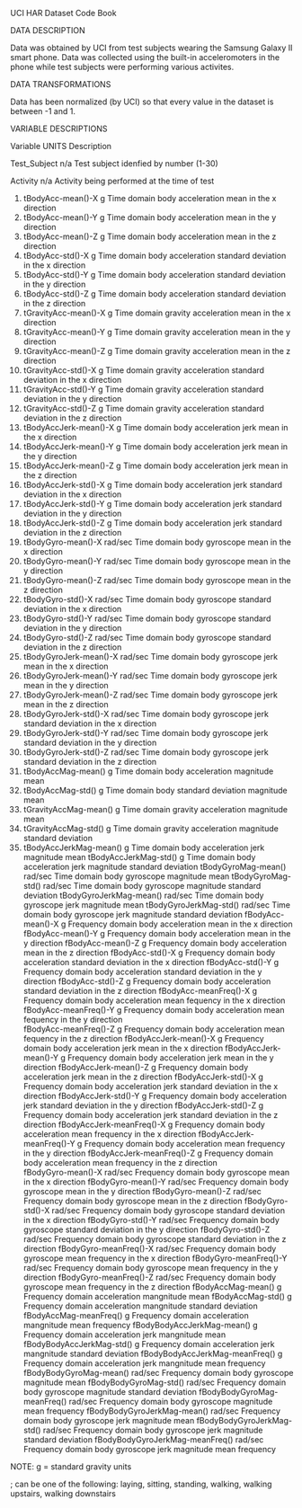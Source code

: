 UCI HAR Dataset Code Book


DATA DESCRIPTION

Data was obtained by UCI from test subjects wearing the Samsung Galaxy II smart phone. Data was collected using the built-in acceleromoters in the phone while test subjects were performing various activites. 


DATA TRANSFORMATIONS

Data has been normalized (by UCI) so that every value in the dataset is between -1 and 1. 


VARIABLE DESCRIPTIONS

Variable			UNITS Description																		

Test_Subject			        n/a	Test subject idenfied by number (1-30) 

Activity			            n/a	Activity being performed at the time of test

1. tBodyAcc-mean()-X	      	g	Time domain body acceleration mean in the x direction
2. tBodyAcc-mean()-Y	      	g	Time domain body acceleration mean in the y direction
3. tBodyAcc-mean()-Z		      g	Time domain body acceleration mean in the z direction
4. tBodyAcc-std()-X		      g	Time domain body acceleration standard deviation in the x direction
5. tBodyAcc-std()-Y		      g	Time domain body acceleration standard deviation in the y direction
6. tBodyAcc-std()-Z		      g	Time domain body acceleration standard deviation in the z direction
7. tGravityAcc-mean()-X		g	Time domain gravity acceleration mean in the x direction
8. tGravityAcc-mean()-Y		g	Time domain gravity acceleration mean in the y direction
9. tGravityAcc-mean()-Z		g	Time domain gravity acceleration mean in the z direction
10. tGravityAcc-std()-X		g	Time domain gravity acceleration standard deviation in the x direction
11. tGravityAcc-std()-Y		g	Time domain gravity acceleration standard deviation in the y direction
12. tGravityAcc-std()-Z		g	Time domain gravity acceleration standard deviation in the z direction
13. tBodyAccJerk-mean()-X		g	Time domain body acceleration jerk mean in the x direction
14. tBodyAccJerk-mean()-Y		g	Time domain body acceleration jerk mean in the y direction
15. tBodyAccJerk-mean()-Z		g	Time domain body acceleration jerk mean in the z direction
16. tBodyAccJerk-std()-X		g	Time domain body acceleration jerk standard deviation in the x direction
17. tBodyAccJerk-std()-Y		g	Time domain body acceleration jerk standard deviation in the y direction
18. tBodyAccJerk-std()-Z		g	Time domain body acceleration jerk standard deviation in the z direction
19. tBodyGyro-mean()-X		rad/sec	Time domain body gyroscope mean in the x direction
20. tBodyGyro-mean()-Y		rad/sec	Time domain body gyroscope mean in the y direction
21. tBodyGyro-mean()-Z		rad/sec	Time domain body gyroscope mean in the z direction
22. tBodyGyro-std()-X		rad/sec	Time domain body gyroscope standard deviation in the x direction
23. tBodyGyro-std()-Y		rad/sec	Time domain body gyroscope standard deviation in the y direction
24. tBodyGyro-std()-Z		rad/sec	Time domain body gyroscope standard deviation in the z direction
25. tBodyGyroJerk-mean()-X		rad/sec	Time domain body gyroscope jerk mean in the x direction
26. tBodyGyroJerk-mean()-Y		rad/sec	Time domain body gyroscope jerk mean in the y direction
27. tBodyGyroJerk-mean()-Z		rad/sec	Time domain body gyroscope jerk mean in the z direction
28. tBodyGyroJerk-std()-X		rad/sec	Time domain body gyroscope jerk standard deviation in the x direction
29. tBodyGyroJerk-std()-Y		rad/sec	Time domain body gyroscope jerk standard deviation in the y direction
30. tBodyGyroJerk-std()-Z		rad/sec	Time domain body gyroscope jerk standard deviation in the z direction
31. tBodyAccMag-mean()		g	Time domain body acceleration magnitude mean
32. tBodyAccMag-std()		g	Time domain body standard deviation magnitude mean
33. tGravityAccMag-mean()		g	Time domain gravity acceleration magnitude mean
34. tGravityAccMag-std()		g	Time domain gravity acceleration magnitude standard deviation
35. tBodyAccJerkMag-mean()		g	Time domain body acceleration jerk magnitude mean
tBodyAccJerkMag-std()		g	Time domain body acceleration jerk magnitude standard deviation
tBodyGyroMag-mean()		rad/sec	Time domain body gyroscope magnitude mean
tBodyGyroMag-std()		rad/sec	Time domain body gyroscope magnitude standard deviation
tBodyGyroJerkMag-mean()		rad/sec	Time domain body gyroscope jerk magnitude mean
tBodyGyroJerkMag-std()		rad/sec	Time domain body gyroscope jerk magnitude standard deviation
fBodyAcc-mean()-X		g	Frequency domain body acceleration mean in the x direction
fBodyAcc-mean()-Y		g	Frequency domain body acceleration mean in the y direction
fBodyAcc-mean()-Z		g	Frequency domain body acceleration mean in the z direction
fBodyAcc-std()-X		g	Frequency domain body acceleration standard deviation in the x direction
fBodyAcc-std()-Y		g	Frequency domain body acceleration standard deviation in the y direction
fBodyAcc-std()-Z		g	Frequency domain body acceleration standard deviation in the z direction
fBodyAcc-meanFreq()-X		g	Frequency domain body acceleration mean fequency in the x direction 
fBodyAcc-meanFreq()-Y		g	Frequency domain body acceleration mean fequency in the y direction 	
fBodyAcc-meanFreq()-Z		g	Frequency domain body acceleration mean fequency in the z direction 
fBodyAccJerk-mean()-X		g	Frequency domain body acceleration jerk mean in the x direction
fBodyAccJerk-mean()-Y		g	Frequency domain body acceleration jerk mean in the y direction
fBodyAccJerk-mean()-Z		g	Frequency domain body acceleration jerk mean in the z direction
fBodyAccJerk-std()-X		g	Frequency domain body acceleration jerk standard deviation in the x direction
fBodyAccJerk-std()-Y		g	Frequency domain body acceleration jerk standard deviation in the y direction
fBodyAccJerk-std()-Z		g	Frequency domain body acceleration jerk standard deviation in the z direction
fBodyAccJerk-meanFreq()-X	g	Frequency domain body acceleration mean frequency in the x direction
fBodyAccJerk-meanFreq()-Y	g	Frequency domain body acceleration mean frequency in the y direction
fBodyAccJerk-meanFreq()-Z	g	Frequency domain body acceleration mean frequency in the z direction	
fBodyGyro-mean()-X		rad/sec	Frequency domain body gyroscope mean in the x direction
fBodyGyro-mean()-Y		rad/sec	Frequency domain body gyroscope mean in the y direction
fBodyGyro-mean()-Z		rad/sec	Frequency domain body gyroscope mean in the z direction
fBodyGyro-std()-X		rad/sec	Frequency domain body gyroscope standard deviation in the x direction
fBodyGyro-std()-Y		rad/sec	Frequency domain body gyroscope standard deviation in the y direction
fBodyGyro-std()-Z		rad/sec	Frequency domain body gyroscope standard deviation in the z direction
fBodyGyro-meanFreq()-X		rad/sec	Frequency domain body gyroscope mean frequency in the x direction
fBodyGyro-meanFreq()-Y		rad/sec	Frequency domain body gyroscope mean frequency in the y direction
fBodyGyro-meanFreq()-Z		rad/sec	Frequency domain body gyroscope mean frequency in the z direction
fBodyAccMag-mean()		g	Frequency domain acceleration mangnitude mean
fBodyAccMag-std()		g	Frequency domain acceleration mangnitude standard deviation
fBodyAccMag-meanFreq()		g	Frequency domain acceleration mangnitude mean frequency
fBodyBodyAccJerkMag-mean()	g	Frequency domain acceleration jerk mangnitude mean
fBodyBodyAccJerkMag-std()	g	Frequency domain acceleration jerk mangnitude standard deviation
fBodyBodyAccJerkMag-meanFreq()	g	Frequency domain acceleration jerk mangnitude mean frequency
fBodyBodyGyroMag-mean()		rad/sec	Frequency domain body gyroscope magnitude mean
fBodyBodyGyroMag-std()		rad/sec	Frequency domain body gyroscope magnitude standard deviation
fBodyBodyGyroMag-meanFreq()	rad/sec	Frequency domain body gyroscope magnitude mean frequency
fBodyBodyGyroJerkMag-mean()	rad/sec	Frequency domain body gyroscope jerk magnitude mean
fBodyBodyGyroJerkMag-std()	rad/sec	Frequency domain body gyroscope jerk magnitude standard deviation
fBodyBodyGyroJerkMag-meanFreq()	rad/sec	Frequency domain body gyroscope jerk magnitude mean frequency

NOTE: g = standard gravity units

; can be one of the following: laying, sitting, standing, walking, walking upstairs, walking downstairs  
